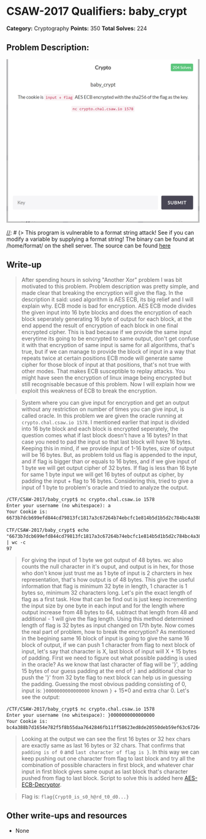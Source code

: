 # CSAW-2017 Qualifiers: baby\_crypt

**Category:** Cryptography
**Points:** 350
**Total Solves:** 224
## Problem Description:

![Image](Problem_statement.PNG?raw=true "Problem Statement")

[//]: # (> This program is vulnerable to a format string attack! See if you can modify a variable by supplying a format string! The binary can be found at /home/format/ on the shell server. The source can be found [here](format.c\).)

## Write-up
[//]: # (> Your write up goes here.)
> After spending hours in solving "Another Xor" problem I was bit motivated to this problem. Problem description was pretty simple, and made clear that breaking the encryption will give the flag. In the description it said: used algorithm is AES ECB, its big relief and I will explain why. ECB mode is bad for encryption. AES ECB mode divides the given input into 16 byte blocks and does the encryption of each block seperately generating 16 byte of output for each block, at the end append the result of encryption of each block in one final encrypted cipher. This is bad because if we provide the same input everytime its going to be encrypted to same output, don't get confuse it with that encryption of same input is same for all algorithms, that's true, but if we can manage to provide the block of input in a way that repeats twice at certain positions ECB mode will generate same cipher for those block of input at that positions, that's not true with other modes. That makes ECB susceptible to replay attacks. You might have seen the encryption of linux image being encrypted but still recognisable becasue of this problem. Now I will explain how we exploit this weakness of ECB to break the encryption.

> System where you can give input for encryption and get an output without any restriction on number of times you can give input, is called oracle. In this problem we are given the oracle running at `crypto.chal.csaw.io 1578`. I mentioned earlier that input is divided into 16 byte block and each block is encrypted seperately, the question comes what if last block doesn't have a 16 bytes? In that case you need to pad the input so that last block will have 16 bytes. Keeping this in mind, if we provide input of 1-16 bytes, size of output will be 16 bytes. But, as problem told us flag is appended to the input, and if flag is bigger than or equals to 16 bytes, and if we give input of 1 byte we will get output cipher of 32 bytes. If flag is less than 16 byte for same 1 byte input we will get 16 bytes of output as cipher, by padding the input + flag to 16 bytes. Considering this, tried to give a input of 1 byte to problem's oracle and tried to analyze the output.

```
/CTF/CSAW-2017/baby_crypt$ nc crypto.chal.csaw.io 1578
Enter your username (no whitespace): a
Your Cookie is: 6673b7dcb699efd844cd79813fc1817a3c67264b74ebcfc1e814b5d1b5d2c784bc4a388b7d1654e782f5f8b55daa7642

CTF/CSAW-2017/baby_crypt$ echo "6673b7dcb699efd844cd79813fc1817a3c67264b74ebcfc1e814b5d1b5d2c784bc4a388b7d1654e782f5f8b55daa7642" | wc -c
97
```

> For giving the input of 1 byte we got output of 48 bytes. wc also counts the null character in it's ouput, and output is in hex, for those who don't know just trust me as 1 byte of input is 2 charcters in hex representation, that's how output is of 48 bytes. This give the useful information that flag is minimum 32 byte in length, 1 character is 1 bytes so, minimum 32 characters long. Let's pin the exact length of flag as a first task. How that can be find out is just keep incrementing the input size by one byte in each input and for the length where output increase from 48 bytes to 64, subtract that length from 48 and additional - 1 will give the flag length. Using this method determined length of flag is 32 bytes as input changed on 17th byte. Now comes the real part of problem, how to break the encryption? As mentioned in the begining same 16 block of input is going to give the same 16 block of output, if we can push 1 character from flag to next block of input, let's say that character is X, last block of input will X + 15 bytes of padding. First we need to figure out what possible padding is used in the oracle? As we know that last character of flag will be '}', adding 15 bytes of our guess padding at the end of `}`  and additional char to push the '}' from 32 byte flag to next block can help us in guessing the padding. Guessing the most obvious padding consisting of 0, input is: `}0000000000000000` known `}` + 15\*0 and extra char 0. Let's see the output:

```
/CTF/CSAW-2017/baby_crypt$ nc crypto.chal.csaw.io 1578
Enter your username (no whitespace): }0000000000000000
Your Cookie is: bc4a388b7d1654e782f5f8b55daa7642846fb11ff58623ed8de20550deb59ef63c67264b74ebcfc1e814b5d1b5d2c784bc4a388b7d1654e782f5f8b55daa7642
```

> Looking at the output we can see the first 16 bytes or 32 hex chars are exactly same as last 16 bytes or 32 chars. That confirms that `padding is of 0` and `last character of flag is }`. In this way we can keep pushing out one character from flag to last block and try all the combination of possible characters in first block, and whatever char input in first block gives same ouput as last block that's character pushed from flag to last block.
Script to solve this is added here [AES-ECB-Decryptor](aes_decryptor.py).

> Flag is: `flag{Crypt0_is_s0_h@rd_t0_d0...}`



## Other write-ups and resources

* None
